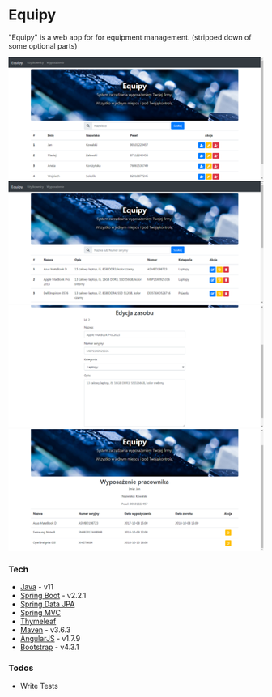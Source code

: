 # Equipy

"Equipy" is a web app for for equipment management. (stripped down of some optional parts)

![Screenshot](readme-img/screen1.PNG) <br/>
![Screenshot](readme-img/screen2.PNG) <br/>
![Screenshot](readme-img/screen3.PNG) <br/>
![Screenshot](readme-img/screen4.PNG)

### Tech

* [Java] - v11
* [Spring Boot] - v2.2.1
* [Spring Data JPA]
* [Spring MVC]
* [Thymeleaf]
* [Maven] - v3.6.3
* [AngularJS] - v1.7.9
* [Bootstrap] - v4.3.1

### Todos

 - Write Tests

   [Java]: <https://www.java.com>
   [Spring Boot]: <https://spring.io/projects/spring-boot>
   [Spring Data JPA]: <https://spring.io/projects/spring-data-jpa>
   [Spring MVC]: <https://docs.spring.io/spring/docs/current/spring-framework-reference/web.html>
   [Thymeleaf]: <https://www.thymeleaf.org/>
   [Maven]: <https://maven.apache.org/>
   [AngularJS]: <https://angularjs.org/>
   [Bootstrap]: <https://getbootstrap.com/>
